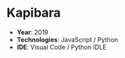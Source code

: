 # Kapibara

- **Year**: 2019
- **Technologies**: JavaScript / Python
- **IDE**: Visual Code / Python IDLE  
